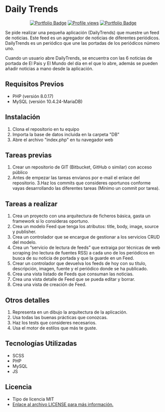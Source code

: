 # Daily Trends

<p align="center">
<a href="https://cv.l5enio.com/"><img src="https://img.shields.io/badge/portfolio-web-blueviolet?style=flat&link=https://cv.l5enio.com/" alt="Portfolio Badge"></a>
<a href="https://cv.l5enio.com/"><img src="https://komarev.com/ghpvc/?username=soufian3raki&color=blueviolet" alt="Profile views"></a>
<a href="https://opensource.org/license/mit/"><img src="https://img.shields.io/badge/license-MIT-blueviolet" alt="Portfolio Badge"></a>
</p>

Se pide realizar una pequeña aplicación (DailyTrends) que muestre un feed de noticias. Este feed es un agregador de noticias de diferentes periódicos. DailyTrends es un periódico que une las portadas de los periódicos número uno.

Cuando un usuario abre DailyTrends, se encuentra con las 6 noticias de portada de El Pais y El Mundo del día en el que lo abre, además se pueden añadir noticias a mano desde la aplicación.

## Requisitos Previos

- PHP (versión 8.0.17)
- MySQL (versión 10.4.24-MariaDB)

## Instalación
1. Clona el repositorio en tu equipo
2. Importa la base de datos incluida en la carpeta "DB"
3. Abre el archivo "index.php" en tu navegador web

## Tareas previas
1. Crear un repositorio de GIT (Bitbucket, GitHub o similar) con acceso público
2. Antes de empezar las tareas envíanos por e-mail el enlace del repositorio.
3.Haz los commits que consideres oportunos conforme vayas desarrollando las diferentes tareas (Mínimo un commit por tarea).
## Tareas a realizar
1. Crea un proyecto con una arquitectura de ficheros básica, gasta un framework si lo consideras oportuno.
2. Crea un modelo Feed que tenga los atributos: title, body, image, source y publisher.
3. Crea un controlador que se encargue de gestionar a los servicios CRUD del modelo.
4. Crea un “servicio de lectura de feeds” que extraiga por técnicas de web scraping (no lectura de fuentes RSS) a cada uno de los periódicos en busca de su noticia de portada y que la guarde en un Feed.
5. Crear un controlador que devuelva los feeds de hoy con su título, descripción, imagen, fuente y el periódico donde se ha publicado.
6. Crea una vista listado de Feeds que consuman las noticias.
7. Crea una vista detalle de Feed que se pueda editar y borrar.
8. Crea una vista de creación de Feed.

## Otros detalles
1. Representa en un dibujo la arquitectura de la aplicación.
2. Usa todas las buenas prácticas que conozcas.
3. Haz los tests que consideres necesarios.
4. Usa el motor de estilos que más te guste.

## Tecnologías Utilizadas

- SCSS
- PHP
- MySQL
- JS

## Licencia

- Tipo de licencia MIT
- [Enlace al archivo LICENSE para más información.](https://opensource.org/license/mit/)